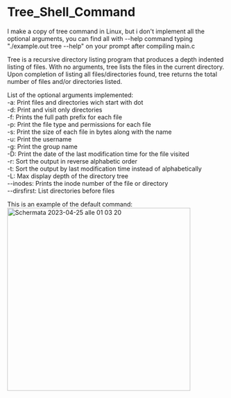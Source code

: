 # Tree_Shell_Command

I make a copy of tree command in Linux, but i don't implement all the optional arguments, you can find all with --help command
typing "./example.out tree --help" on your prompt after compiling main.c 

Tree is a recursive directory listing program that produces a depth indented listing of files. With no arguments, tree lists the files in the current directory. Upon completion of listing all files/directories found, tree returns the total number of files and/or directories listed.

List of the optional arguments implemented: <br>
        -a: Print files and directories wich start with dot <br>
        -d: Print and visit only directories <br>
        -f: Prints the full path prefix for each file <br>
        -p: Print the file type and permissions for each file <br>
        -s: Print the size of each file in bytes along with the name <br>
        -u: Print the username <br>
        -g: Print the group name <br>
        -D: Print the date of the last modification time for the file visited <br>
        -r: Sort the output in reverse alphabetic order <br>
        -t: Sort the output by last modification time instead of alphabetically <br>
        -L: Max display depth of the directory tree <br>
        --inodes: Prints the inode number of the file or directory <br>
        --dirsfirst: List directories before files <br>
   
   This is an example of the default command: <br>
   <img width="422" alt="Schermata 2023-04-25 alle 01 03 20" src="https://user-images.githubusercontent.com/99051485/234134941-0c7071a8-22f4-4e13-83fc-f9991a229810.png">
